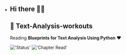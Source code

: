 - ## Hi there 👋👋
  ## 💾 **Text-Analysis-workouts**

  Reading **Blueprints for Text Analysis Using Python** ❤️
  
  !['Status'](https://img.shields.io/badge/status-in%20progress-brightgreen?style=for-the-badge)
  !['Chapter Read'](https://img.shields.io/endpoint?color=Green&label=Chapters%20Read&style=for-the-badge&url=https%3A%2F%2Fb3nzh7.deta.dev%2Fcount-dir%2Flkarjun%2Ftext-analysis-workouts%2F2)
  
